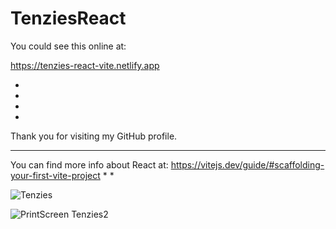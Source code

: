 # TenziesReact
You could see this online at:

https://tenzies-react-vite.netlify.app



*
*
*
*
Thank you for visiting my GitHub profile.

******************************************


You can find more info about React at:
https://vitejs.dev/guide/#scaffolding-your-first-vite-project
*
*

![Tenzies](https://user-images.githubusercontent.com/91092822/203848202-2c0c20b9-2354-4979-85fd-fe4e0a5a5818.PNG)

![PrintScreen Tenzies2](https://user-images.githubusercontent.com/91092822/203847979-e5275f87-5058-45c9-a42c-e2b087f18191.PNG)
